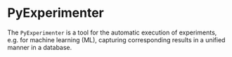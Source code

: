 # PyExperimenter

The `PyExperimenter` is a tool for the automatic execution of experiments, e.g. for machine learning (ML), capturing corresponding results in a unified manner in a database.
